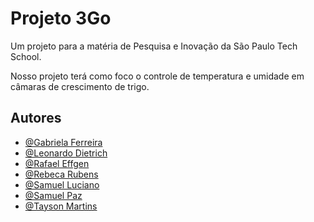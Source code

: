 # Projeto 3Go
Um projeto para a matéria de Pesquisa e Inovação da São Paulo Tech School. 

Nosso projeto terá como foco o controle de temperatura e umidade em câmaras de crescimento de trigo.

## Autores
- [@Gabriela Ferreira](https://github.com/gabisferreira)
- [@Leonardo Dietrich ](https://github.com/Leo-Dietrich)
- [@Rafael Effgen](https://github.com/RafaelEffgen)
- [@Rebeca Rubens](https://github.com/RebecaRubens)
- [@Samuel Luciano](https://github.com/samuelDev239)
- [@Samuel Paz](https://github.com/SamuelPazz)
- [@Tayson Martins](https://github.com/TaysonMartinss)

